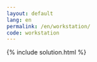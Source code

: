 ```yaml
---
layout: default
lang: en
permalink: /en/workstation/
code: workstation
---
```

{% include solution.html %}
